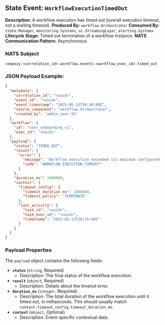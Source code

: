 ## State Event: `WorkflowExecutionTimedOut`

**Description:** A workflow execution has timed out (overall execution timeout, not a waiting timeout).
**Produced By:** `workflow.Orchestrator`
**Consumed By:** `state.Manager`, `monitoring.Systems`, `ui.StreamingLayer`, `alerting.Systems`
**Lifecycle Stage:** Timed out termination of a workflow instance.
**NATS Communication Pattern:** Asynchronous

### NATS Subject

`compozy.<correlation_id>.workflow.events.<workflow_exec_id>.timed_out`

### JSON Payload Example:

```json
{
  "metadata": {
    "correlation_id": "<uuid>",
    "event_id": "<uuid>",
    "event_timestamp": "2025-05-13T20:30:00Z",
    "source_component": "workflow.Orchestrator",
    "created_by": "admin_user_01"
  },
  "workflow": {
    "id": "user_onboarding_v1",
    "exec_id": "<uuid>"
  },
  "payload": {
    "status": "TIMED_OUT",
    "result": {
      "error": {
        "message": "Workflow execution exceeded its maximum configured duration.",
        "code": "WORKFLOW_EXECUTION_TIMEOUT"
      }
    },
    "duration_ms": 1800000,
    "context": {
      "timeout_config": {
        "timeout_duration_ms": 1800000,
        "timeout_policy": "TERMINATE"
      },
      "last_activity": {
        "task_id": "<uuid>",
        "task_exec_id": "<uuid>",
        "timestamp": "2025-05-13T20:15:00Z"
      }
    }
  }
}
```

### Payload Properties

The `payload` object contains the following fields:
-   **`status`** (`string`, Required)
    -   Description: The final status of the workflow execution.
-   **`result`** (`object`, Required)
    -   Description: Details about the timeout error.
-   **`duration_ms`** (`integer`, Required)
    -   Description: The total duration of the workflow execution until it timed out, in milliseconds. This should usually match `context.timeout_config.timeout_duration_ms`.
-   **`context`** (`object`, Optional)
    -   Description: Event-specific contextual data.